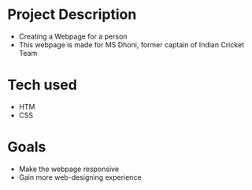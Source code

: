 # Project Description
- Creating a Webpage for a person
- This webpage is made for MS Dhoni, former captain of Indian Cricket Team

# Tech used
- HTM
- CSS

# Goals
- Make the webpage responsive
- Gain more web-designing experience
